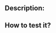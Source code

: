 ## Description:

<!-- Explain what you're changing, presenting the necessary details to understand. -->

## How to test it?

<!-- Add instructions on how to test this PR locally. -->
